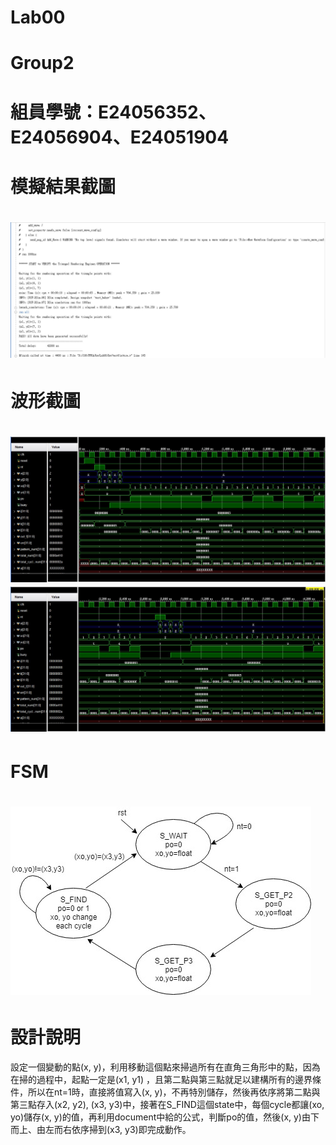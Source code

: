 Lab00
===============================
# Group2
組員學號：E24056352、E24056904、E24051904
===============================
模擬結果截圖
===============================
![image](https://github.com/FPGAGROUP2/2019_FPGA_Design_Group2/blob/master/HW0/img/result.jpg)
===============================
波形截圖
===============================
![image](https://github.com/FPGAGROUP2/2019_FPGA_Design_Group2/blob/master/HW0/img/waveform1.jpg)
![image](https://github.com/FPGAGROUP2/2019_FPGA_Design_Group2/blob/master/HW0/img/waveform2.jpg)
===============================
FSM
===============================
![image](https://github.com/FPGAGROUP2/2019_FPGA_Design_Group2/blob/master/HW0/img/FSM_LAB00_v1.jpg)
===============================
設計說明
===============================
設定一個變動的點(x, y)，利用移動這個點來掃過所有在直角三角形中的點，因為在掃的過程中，起點一定是(x1, y1) ，且第二點與第三點就足以建構所有的邊界條件，所以在nt=1時，直接將值寫入(x, y)，不再特別儲存，然後再依序將第二點與第三點存入(x2, y2), (x3, y3)中，接著在S_FIND這個state中，每個cycle都讓(xo, yo)儲存(x, y)的值，再利用document中給的公式，判斷po的值，然後(x, y)由下而上、由左而右依序掃到(x3, y3)即完成動作。
